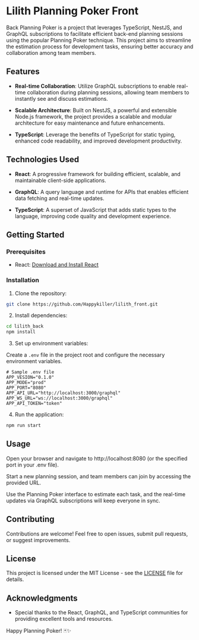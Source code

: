 # Lilith Planning Poker Front

Back Planning Poker is a project that leverages TypeScript, NestJS, and GraphQL subscriptions to facilitate efficient back-end planning sessions using the popular Planning Poker technique. This project aims to streamline the estimation process for development tasks, ensuring better accuracy and collaboration among team members.

## Features

- **Real-time Collaboration**: Utilize GraphQL subscriptions to enable real-time collaboration during planning sessions, allowing team members to instantly see and discuss estimations.

- **Scalable Architecture**: Built on NestJS, a powerful and extensible Node.js framework, the project provides a scalable and modular architecture for easy maintenance and future enhancements.

- **TypeScript**: Leverage the benefits of TypeScript for static typing, enhanced code readability, and improved development productivity.

## Technologies Used

- **React**: A progressive framework for building efficient, scalable, and maintainable client-side applications.

- **GraphQL**: A query language and runtime for APIs that enables efficient data fetching and real-time updates.

- **TypeScript**: A superset of JavaScript that adds static types to the language, improving code quality and development experience.

## Getting Started

### Prerequisites

- React: [Download and Install React](https://react.dev/)

### Installation

1. Clone the repository:

```bash
git clone https://github.com/Happykiller/lilith_front.git
```

2. Install dependencies:

```bash
cd lilith_back
npm install
```

3. Set up environment variables:

Create a `.env` file in the project root and configure the necessary environment variables.

```env
# Sample .env file
APP_VESION="0.1.0"
APP_MODE="prod"
APP_PORT="8080"
APP_API_URL="http://localhost:3000/graphql"
APP_WS_URL="ws://localhost:3000/graphql"
APP_API_TOKEN="token"
```

4. Run the application:

```bash
npm run start
```

## Usage

Open your browser and navigate to http://localhost:8080 (or the specified port in your .env file).

Start a new planning session, and team members can join by accessing the provided URL.

Use the Planning Poker interface to estimate each task, and the real-time updates via GraphQL subscriptions will keep everyone in sync.

## Contributing

Contributions are welcome! Feel free to open issues, submit pull requests, or suggest improvements.

## License

This project is licensed under the MIT License - see the [LICENSE](LICENSE) file for details.

## Acknowledgments

- Special thanks to the React, GraphQL, and TypeScript communities for providing excellent tools and resources.

Happy Planning Poker! 🃏✨